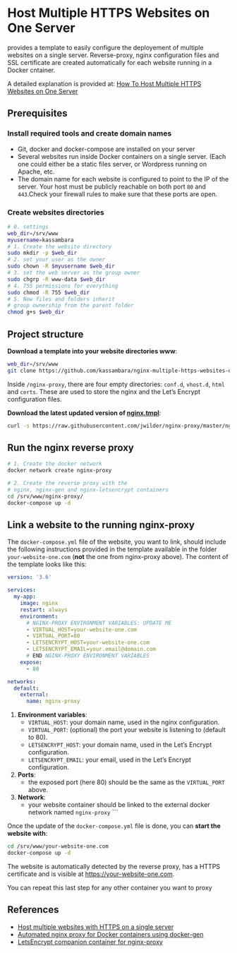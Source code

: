 <!-- README.md is generated from README.Rmd. Please edit that file -->

# Host Multiple HTTPS Websites on One Server

provides a template to easily configure the deployement of multiple
websites on a single server. Reverse-proxy, nginx configuration files
and SSL certificate are created automatically for each website running
in a Docker cntainer.

A detailed explanation is provided at: [How To Host Multiple HTTPS
Websites on One
Server](https://www.datanovia.com/en/lessons/how-host-multiple-https-websites-on-one-server/)

## Prerequisites

### Install required tools and create domain names

  - Git, docker and docker-compose are installed on your server
  - Several websites run inside Docker containers on a single server.
    (Each one could either be a static files server, or Wordpress
    running on Apache, etc.
  - The domain name for each website is configured to point to the IP of
    the server. Your host must be publicly reachable on both port `80`
    and `443`.Check your firewall rules to make sure that these ports
    are open.

### Create websites directories

``` bash
# 0. settings
web_dir=/srv/www
myusername=kassambara
# 1. Create the website directory
sudo mkdir -p $web_dir
# 2. set your user as the owner
sudo chown -R $myusername $web_dir
# 3. set the web server as the group owner
sudo chgrp -R www-data $web_dir
# 4. 755 permissions for everything
sudo chmod -R 755 $web_dir
# 5. New files and folders inherit 
# group ownership from the parent folder
chmod g+s $web_dir
```

## Project structure

**Download a template into your website directories www**:

``` bash
web_dir=/srv/www
git clone https://github.com/kassambara/nginx-multiple-https-websites-on-one-server $web_dir
```

Inside `/nginx-proxy`, there are four empty directories: `conf.d`,
`vhost.d`, `html` and `certs`. These are used to store the nginx and the
Let’s Encrypt configuration files.

**Download the latest updated version of
[nginx.tmpl](https://raw.githubusercontent.com/jwilder/nginx-proxy/master/nginx.tmpl)**:

``` bash
curl -s https://raw.githubusercontent.com/jwilder/nginx-proxy/master/nginx.tmpl> $web_dir/nginx-proxy/nginx.tmpl
```

## Run the nginx reverse proxy

``` bash
# 1. Create the docker network
docker network create nginx-proxy

# 2. Create the reverse proxy with the 
# nginx, nginx-gen and nginx-letsencrypt containers
cd /srv/www/nginx-proxy/
docker-compose up -d
```

## Link a website to the running nginx-proxy

The `docker-compose.yml` file of the website, you want to link, should
include the following instructions provided in the template available in
the folder `your-website-one.com` (**not** the one from nginx-proxy
above). The content of the template looks like this:

``` yaml
version: '3.6'

services:
  my-app:
    image: nginx
    restart: always
    environment:
      # NGINX-PROXY ENVIRONMENT VARIABLES: UPDATE ME
      - VIRTUAL_HOST=your-website-one.com 
      - VIRTUAL_PORT=80
      - LETSENCRYPT_HOST=your-website-one.com 
      - LETSENCRYPT_EMAIL=your.email@domain.com
      # END NGINX-PROXY ENVIRONMENT VARIABLES
    expose:
      - 80

networks:
  default:
    external:
      name: nginx-proxy
```

1.  **Environment variables**:
      - `VIRTUAL_HOST`: your domain name, used in the nginx
        configuration.
      - `VIRTUAL_PORT`: (optional) the port your website is listening to
        (default to 80).
      - `LETSENCRYPT_HOST`: your domain name, used in the Let’s Encrypt
        configuration.
      - `LETSENCRYPT_EMAIL`: your email, used in the Let’s Encrypt
        configuration.
2.  **Ports**:
      - the exposed port (here 80) should be the same as the
        `VIRTUAL_PORT` above.
3.  **Network**:
      - your website container should be linked to the external docker
        network named `nginx-proxy` \`\`\`

Once the update of the `docker-compose.yml` file is done, you can
**start the website with**:

``` bash
cd /srv/www/your-website-one.com
docker-compose up -d
```

The website is automatically detected by the reverse proxy, has a HTTPS
certificate and is visible at <https://your-website-one.com>.

You can repeat this last step for any other container you want to proxy

## References

  - [Host multiple websites with HTTPS on a single
    server](https://medium.com/@francoisromain/host-multiple-websites-with-https-inside-docker-containers-on-a-single-server-18467484ab95)
  - [Automated nginx proxy for Docker containers using
    docker-gen](https://github.com/jwilder/nginx-proxy)
  - [LetsEncrypt companion container for
    nginx-proxy](https://github.com/JrCs/docker-letsencrypt-nginx-proxy-companion)